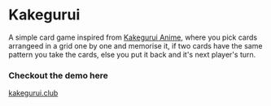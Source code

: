 # Kakegurui
A simple card game inspired from [Kakegurui Anime](https://www.youtube.com/watch?v=cTlHQiRNVl0), where you pick cards arrangeed in a grid one by one and memorise it, if two cards have the same pattern you take the cards, else you put it back and it's next player's turn. 

### Checkout the demo here
[kakegurui.club](https://kakegurui.club/)
